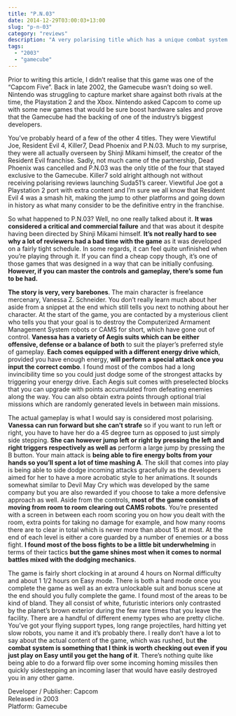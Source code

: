 ```yaml
---
title: "P.N.03"
date: 2014-12-29T03:00:03+13:00
slug: "p-n-03"
category: "reviews"
description: "A very polarising title which has a unique combat system of sorts. It can take a bit of mastery but once you get it down, it can feel quite nice."
tags:
  - "2003"
  - "gamecube"
---
```


Prior to writing this article, I didn’t realise that this game was one of the “Capcom Five”. Back in late 2002, the Gamecube wasn’t doing so well. Nintendo was struggling to capture market share against both rivals at the time, the Playstation 2 and the Xbox. Nintendo asked Capcom to come up with some new games that would be sure boost hardware sales and prove that the Gamecube had the backing of one of the industry’s biggest developers.

You’ve probably heard of a few of the other 4 titles. They were Viewtiful Joe, Resident Evil 4, Killer7, Dead Phoenix and P.N.03\. Much to my surprise, they were all actually overseen by Shinji Mikami himself, the creator of the Resident Evil franchise. Sadly, not much came of the partnership, Dead Phoenix was cancelled and P.N.03 was the only title of the four that stayed exclusive to the Gamecube. Killer7 sold alright although not without receiving polarising reviews launching Suda51’s career. Viewtiful Joe got a Playstation 2 port with extra content and I’m sure we all know that Resident Evil 4 was a smash hit, making the jump to other platforms and going down in history as what many consider to be the definitive entry in the franchise.

So what happened to P.N.03? Well, no one really talked about it. **It was considered a critical and commercial failure** and that was about it despite having been directed by Shinji Mikami himself. **It’s not really hard to see why a lot of reviewers had a bad time with the game** as it was developed on a fairly tight schedule. In some regards, it can feel quite unfinished when you’re playing through it. If you can find a cheap copy though, it’s one of those games that was designed in a way that can be initially confusing. **However, if you can master the controls and gameplay, there’s some fun to be had.**

**The story is very, very barebones**. The main character is freelance mercenary, Vanessa Z. Schneider. You don’t really learn much about her aside from a snippet at the end which still tells you next to nothing about her character. At the start of the game, you are contacted by a mysterious client who tells you that your goal is to destroy the Computerized Armament Management System robots or CAMS for short, which have gone out of control. **Vanessa has a variety of Aegis suits which can be either offensive, defense or a balance of both** to suit the player’s preferred style of gameplay. **Each comes equipped with a different energy drive which**, provided you have enough energy, **will perform a special attack once you input the correct combo**. I found most of the combos had a long invincibility time so you could just dodge some of the strongest attacks by triggering your energy drive. Each Aegis suit comes with preselected blocks that you can upgrade with points accumulated from defeating enemies along the way. You can also obtain extra points through optional trial missions which are randomly generated levels in between main missions.

The actual gameplay is what I would say is considered most polarising. **Vanessa can run forward but she can’t strafe** so if you want to run left or right, you have to have her do a 45 degree turn as opposed to just simply side stepping. **She can however jump left or right by pressing the left and right triggers respectively as well as** perform a large jump by pressing the B button. Your main attack is **being able to fire energy bolts from your hands so you’ll spent a lot of time mashing A**. The skill that comes into play is being able to side dodge incoming attacks gracefully as the developers aimed for her to have a more acrobatic style to her animations. It sounds somewhat similar to Devil May Cry which was developed by the same company but you are also rewarded if you choose to take a more defensive approach as well. Aside from the controls, **most of the game consists of moving from room to room clearing out CAMS robots**. You’re presented with a screen in between each room scoring you on how you dealt with the room, extra points for taking no damage for example, and how many rooms there are to clear in total which is never more than about 15 at most. At the end of each level is either a core guarded by a number of enemies or a boss fight. **I found most of the boss fights to be a little bit underwhelming** in terms of their tactics **but the game shines most when it comes to normal battles mixed with the dodging mechanics**.

The game is fairly short clocking in at around 4 hours on Normal difficulty and about 1 1/2 hours on Easy mode. There is both a hard mode once you complete the game as well as an extra unlockable suit and bonus scene at the end should you fully complete the game. I found most of the areas to be kind of bland. They all consist of white, futuristic interiors only contrasted by the planet’s brown exterior during the few rare times that you leave the facility. There are a handful of different enemy types who are pretty cliche. You’ve got your flying support types, long range projectiles, hard hitting yet slow robots, you name it and it’s probably there. I really don’t have a lot to say about the actual content of the game, which was rushed, but **the combat system is something that I think is worth checking out even if you just play on Easy until you get the hang of it**. There’s nothing quite like being able to do a forward flip over some incoming homing missiles then quickly sidestepping an incoming laser that would have easily destroyed you in any other game.

Developer / Publisher: Capcom \
Released in 2003 \
Platform: Gamecube
